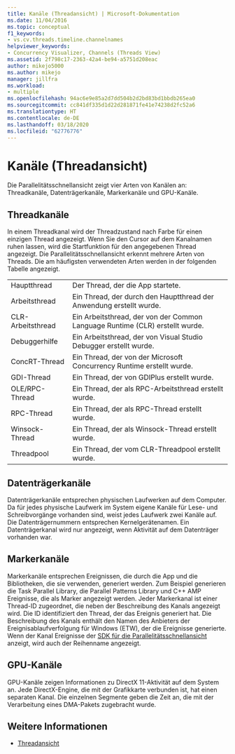 ```yaml
---
title: Kanäle (Threadansicht) | Microsoft-Dokumentation
ms.date: 11/04/2016
ms.topic: conceptual
f1_keywords:
- vs.cv.threads.timeline.channelnames
helpviewer_keywords:
- Concurrency Visualizer, Channels (Threads View)
ms.assetid: 2f798c17-2363-42a4-be94-a5751d208eac
author: mikejo5000
ms.author: mikejo
manager: jillfra
ms.workload:
- multiple
ms.openlocfilehash: 94ac6e9e85a2d7dd504b2d2bd83bd1bbdb265ea0
ms.sourcegitcommit: cc841df335d1d22d281871fe41e74238d2fc52a6
ms.translationtype: HT
ms.contentlocale: de-DE
ms.lasthandoff: 03/18/2020
ms.locfileid: "62776776"
---
```

# <a name="channels-threads-view"></a>Kanäle (Threadansicht)
Die Parallelitätsschnellansicht zeigt vier Arten von Kanälen an: Threadkanäle, Datenträgerkanäle, Markerkanäle und GPU-Kanäle.

## <a name="thread-channels"></a>Threadkanäle
 In einem Threadkanal wird der Threadzustand nach Farbe für einen einzigen Thread angezeigt. Wenn Sie den Cursor auf dem Kanalnamen ruhen lassen, wird die Startfunktion für den angegebenen Thread angezeigt. Die Parallelitätsschnellansicht erkennt mehrere Arten von Threads. Die am häufigsten verwendeten Arten werden in der folgenden Tabelle angezeigt.

|||
|-|-|
|Hauptthread|Der Thread, der die App startete.|
|Arbeitsthread|Ein Thread, der durch den Hauptthread der Anwendung erstellt wurde.|
|CLR-Arbeitsthread|Ein Arbeitsthread, der von der Common Language Runtime (CLR) erstellt wurde.|
|Debuggerhilfe|Ein Arbeitsthread, der von Visual Studio Debugger erstellt wurde.|
|ConcRT-Thread|Ein Thread, der von der Microsoft Concurrency Runtime erstellt wurde.|
|GDI-Thread|Ein Thread, der von GDIPlus erstellt wurde.|
|OLE/RPC-Thread|Ein Thread, der als RPC-Arbeitsthread erstellt wurde.|
|RPC-Thread|Ein Thread, der als RPC-Thread erstellt wurde.|
|Winsock-Thread|Ein Thread, der als Winsock-Thread erstellt wurde.|
|Threadpool|Ein Thread, der vom CLR-Threadpool erstellt wurde.|

## <a name="disk-channels"></a>Datenträgerkanäle
 Datenträgerkanäle entsprechen physischen Laufwerken auf dem Computer. Da für jedes physische Laufwerk im System eigene Kanäle für Lese- und Schreibvorgänge vorhanden sind, weist jedes Laufwerk zwei Kanäle auf. Die Datenträgernummern entsprechen Kernelgerätenamen. Ein Datenträgerkanal wird nur angezeigt, wenn Aktivität auf dem Datenträger vorhanden war.

## <a name="marker-channels"></a>Markerkanäle
 Markerkanäle entsprechen Ereignissen, die durch die App und die Bibliotheken, die sie verwenden, generiert werden. Zum Beispiel generieren die Task Parallel Library, die Parallel Patterns Library und C++ AMP Ereignisse, die als Marker angezeigt werden. Jeder Markerkanal ist einer Thread-ID zugeordnet, die neben der Beschreibung des Kanals angezeigt wird. Die ID identifiziert den Thread, der das Ereignis generiert hat. Die Beschreibung des Kanals enthält den Namen des Anbieters der Ereignisablaufverfolgung für Windows (ETW), der die Ereignisse generierte. Wenn der Kanal Ereignisse der [ SDK für die Parallelitätsschnellansicht](../profiling/concurrency-visualizer-sdk.md) anzeigt, wird auch der Reihenname angezeigt.

## <a name="gpu-channels"></a>GPU-Kanäle
 GPU-Kanäle zeigen Informationen zu DirectX 11-Aktivität auf dem System an.  Jede DirectX-Engine, die mit der Grafikkarte verbunden ist, hat einen separaten Kanal.  Die einzelnen Segmente geben die Zeit an, die mit der Verarbeitung eines DMA-Pakets zugebracht wurde.

## <a name="see-also"></a>Weitere Informationen
- [Threadansicht](../profiling/threads-view-parallel-performance.md)